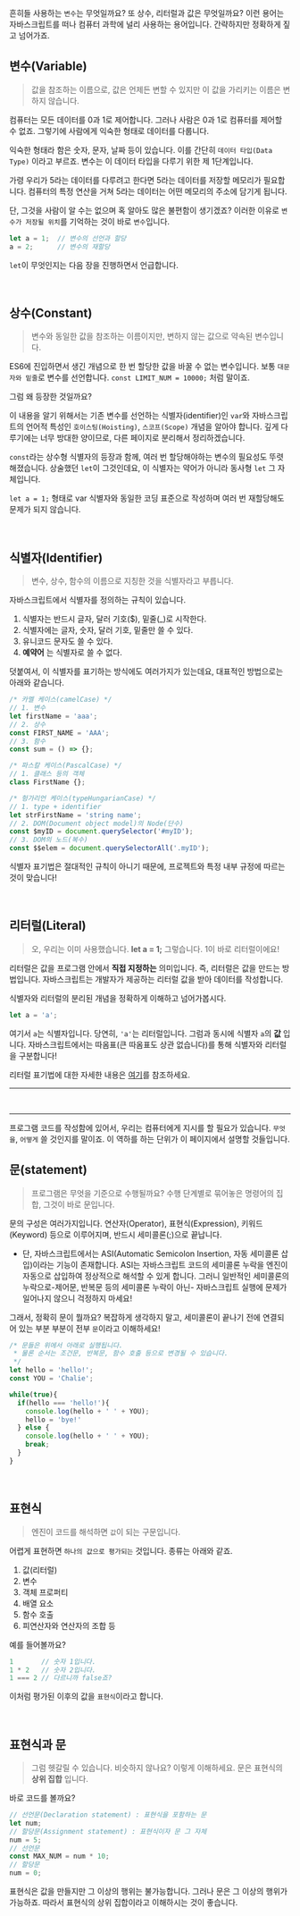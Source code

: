 흔히들 사용하는 `변수`는 무엇일까요? 또 상수, 리터럴과 값은 무엇일까요? 이런 용어는 자바스크립트를 떠나 컴퓨터 과학에 널리 사용하는 용어입니다. 간략하지만 정확하게 짚고 넘어가죠.

## 변수(Variable)
> 값을 참조하는 이름으로, 값은 언제든 변할 수 있지만 이 값을 가리키는 이름은 변하지 않습니다.
 
컴퓨터는 모든 데이터를 0과 1로 제어합니다. 그러나 사람은 0과 1로 컴퓨터를 제어할 수 없죠. 그렇기에 사람에게 익숙한 형태로 데이터를 다룹니다.

익숙한 형태라 함은 숫자, 문자, 날짜 등이 있습니다. 이를 간단히 `데이터 타입(Data Type)` 이라고 부르죠. 변수는 이 데이터 타입을 다루기 위한 제 1단계입니다.

가령 우리가 5라는 데이터를 다루려고 한다면 5라는 데이터를 저장할 메모리가 필요합니다. 컴퓨터의 특정 연산을 거쳐 5라는 데이터는 어떤 메모리의 주소에 담기게 됩니다.

단, 그것을 사람이 알 수는 없으며 혹 알아도 많은 불편함이 생기겠죠? 이러한 이유로 `변수가 저장될 위치`를 기억하는 것이 바로 `변수`입니다.

```js
let a = 1;  // 변수의 선언과 할당
a = 2;      // 변수의 재할당
```

`let`이 무엇인지는 다음 장을 진행하면서 언급합니다.

<br>

## 상수(Constant)
> 변수와 동일한 값을 참조하는 이름이지만, 변하지 않는 값으로 약속된 변수입니다.

ES6에 진입하면서 생긴 개념으로 한 번 할당한 값을 바꿀 수 없는 변수입니다. 보통 `대문자와 밑줄`로 변수를 선언합니다. `const LIMIT_NUM = 10000;` 처럼 말이죠.

그럼 왜 등장한 것일까요?

이 내용을 알기 위해서는 기존 변수를 선언하는 식별자(identifier)인 `var`와 자바스크립트의 언어적 특성인 `호이스팅(Hoisting)`, `스코프(Scope)` 개념을 알아야 합니다. 깊게 다루기에는 너무 방대한 양이므로, 다른 페이지로 분리해서 정리하겠습니다.

`const`라는 상수형 식별자의 등장과 함께, 여러 번 할당해야하는 변수의 필요성도 뚜렷해졌습니다. 상술했던 `let`이 그것인데요, 이 식별자는 약어가 아니라 동사형 `let` 그 자체입니다.

`let a = 1;` 형태로 var 식별자와 동일한 코딩 표준으로 작성하며 여러 번 재할당해도 문제가 되지 않습니다.

<br>

## 식별자(Identifier)
> 변수, 상수, 함수의 이름으로 지칭한 것을 식별자라고 부릅니다.

자바스크립트에서 식별자를 정의하는 규칙이 있습니다.

1. 식별자는 반드시 글자, 달러 기호($), 밑줄(_)로 시작한다.
2. 식별자에는 글자, 숫자, 달러 기호, 밑줄만 쓸 수 있다.
3. 유니코드 문자도 쓸 수 있다.
4. **예약어** 는 식별자로 쓸 수 없다.

덧붙여서, 이 식별자를 표기하는 방식에도 여러가지가 있는데요, 대표적인 방법으로는 아래와 같습니다.

```js
/* 카멜 케이스(camelCase) */
// 1. 변수
let firstName = 'aaa';
// 2. 상수
const FIRST_NAME = 'AAA';
// 3. 함수
const sum = () => {};

/* 파스칼 케이스(PascalCase) */
// 1. 클래스 등의 객체
class FirstName {};

/* 헝가리언 케이스(typeHungarianCase) */
// 1. type + identifier
let strFirstName = 'string name';
// 2. DOM(Document object model)의 Node(단수)
const $myID = document.querySelector('#myID');
// 3. DOM의 노드(복수)
const $$elem = document.querySelectorAll('.myID');
```

식별자 표기법은 절대적인 규칙이 아니기 때문에, 프로젝트와 특정 내부 규정에 따르는 것이 맞습니다!

<br>

## 리터럴(Literal)
> 오, 우리는 이미 사용했습니다. **let a = 1;** 그렇습니다. 1이 바로 리터럴이에요!

리터럴은 값을 프로그램 안에서 **직접 지정하는** 의미입니다. 즉, 리터럴은 값을 만드는 방법입니다. 자바스크립트는 개발자가 제공하는 리터럴 값을 받아 데이터를 작성합니다.

식별자와 리터럴의 분리된 개념을 정확하게 이해하고 넘어가봅시다.

```js
let a = 'a';
```

여기서 `a`는 식별자입니다. 당연히, `'a'`는 리터럴입니다. 그럼과 동시에 식별자 `a`의 **값** 입니다. 자바스크립트에서는 따옴표(큰 따옴표도 상관 없습니다)를 통해 식별자와 리터럴을 구분합니다!

리터럴 표기법에 대한 자세한 내용은 [여기](https://en.wikipedia.org/wiki/Literal_(computer_programming))를 참조하세요.

<hr>
<br>
<hr>

프로그램 코드를 작성함에 있어서, 우리는 컴퓨터에게 지시를 할 필요가 있습니다. `무엇을`, `어떻게` 쓸 것인지를 말이죠. 이 역하를 하는 단위가 이 페이지에서 설명할 것들입니다.

## 문(statement)
> 프로그램은 무엇을 기준으로 수행될까요? 수행 단계별로 묶어놓은 명령어의 집합, 그것이 바로 문입니다.

문의 구성은 여러가지입니다. 연산자(Operator), 표현식(Expression), 키워드(Keyword) 등으로 이루어지며, 반드시 세미콜론(;)으로 끝납니다.
- 단, 자바스크립트에서는 ASI(Automatic Semicolon Insertion, 자동 세미콜론 삽입)이라는 기능이 존재합니다. ASI는 자바스크립트 코드의 세미콜론 누락을 엔진이 자동으로 삽입하여 정상적으로 해석할 수 있게 합니다. 그러니 일반적인 세미콜론의 누락으로-제어문, 반복문 등의 세미콜론 누락이 아닌- 자바스크립트 실행에 문제가 일어나지 않으니 걱정하지 마세요!

그래서, 정확히 문이 뭘까요? 복잡하게 생각하지 말고, 세미콜론이 끝나기 전에 연결되어 있는 부분 부분이 전부 `문`이라고 이해하세요!

```js
/* 문들은 위에서 아래로 실행됩니다.
 * 물론 순서는 조건문, 반복문, 함수 호출 등으로 변경될 수 있습니다.
 */
let hello = 'hello!';
const YOU = 'Chalie';

while(true){
  if(hello === 'hello!'){
    console.log(hello + ' ' + YOU);
    hello = 'bye!'
  } else {
    console.log(hello + ' ' + YOU);
    break;
  }
}
```

<br>

## 표현식
> 엔진이 코드를 해석하면 `값`이 되는 구문입니다.

어렵게 표현하면 `하나의 값으로 평가되는` 것입니다. 종류는 아래와 같죠.
1. 값(리터럴)
2. 변수
3. 객체 프로퍼티
4. 배열 요소
5. 함수 호출
6. 피연산자와 연산자의 조합 등 

예를 들어볼까요?

```js
1       // 숫자 1입니다.
1 * 2   // 숫자 2입니다.
1 === 2 // 다르니까 false죠?
```

이처럼 평가된 이후의 값을 `표현식`이라고 합니다.

<br>

## 표현식과 문
> 그럼 헷갈릴 수 있습니다. 비슷하지 않나요? 이렇게 이해하세요. 문은 표현식의 **상위 집합** 입니다.

바로 코드를 볼까요?

```js
// 선언문(Declaration statement) : 표현식을 포함하는 문
let num;
// 할당문(Assignment statement) : 표현식이자 문 그 자체
num = 5;
// 선언문
const MAX_NUM = num * 10;
// 할당문
num = 0;
```

표현식은 값을 만들지만 그 이상의 행위는 불가능합니다. 그러나 문은 그 이상의 행위가 가능하죠. 따라서 표현식의 상위 집합이라고 이해하시는 것이 좋습니다.
